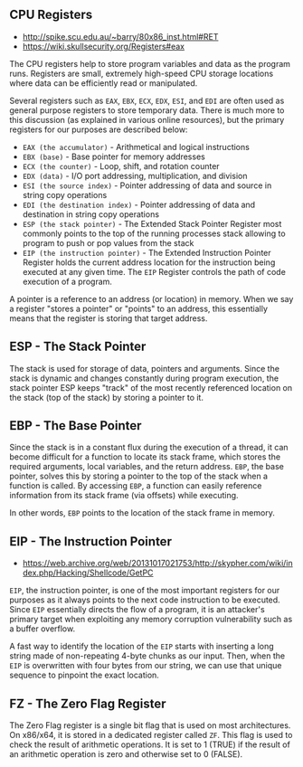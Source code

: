 ## CPU Registers

- http://spike.scu.edu.au/~barry/80x86_inst.html#RET
- https://wiki.skullsecurity.org/Registers#eax

The CPU registers help to store program variables and data as the program runs.
Registers are small, extremely high-speed CPU storage locations where data can be efficiently read or manipulated.

Several registers such as `EAX`, `EBX`, `ECX`, `EDX`, `ESI`, and `EDI` are often used as general purpose registers to store temporary data. There is much more to this discussion (as explained in various online resources), but the primary registers for our purposes are described below:

- `EAX (the accumulator)` - Arithmetical and logical instructions
- `EBX (base)` - Base pointer for memory addresses
- `ECX (the counter)` - Loop, shift, and rotation counter
- `EDX (data)` - I/O port addressing, multiplication, and division
- `ESI (the source index)` - Pointer addressing of data and source in string copy operations
- `EDI (the destination index)` - Pointer addressing of data and destination in string copy operations
- `ESP (the stack pointer)` - The Extended Stack Pointer Register most commonly points to the top of the running processes stack allowing to program to push or pop values from the stack
- `EIP (the instruction pointer)` - The Extended Instruction Pointer Register holds the current address location for the instruction being executed at any given time. The `EIP` Register controls the path of code execution of a program.

A pointer is a reference to an address (or location) in memory. When we say a register "stores a pointer" or "points" to an address, this essentially means that the register is storing that target address.

## ESP - The Stack Pointer

The stack is used for storage of data, pointers and arguments. 
Since the stack is dynamic and changes constantly during program execution, the stack pointer ESP keeps "track" of the most recently referenced location on the stack (top of the stack) by storing a pointer to it.

## EBP - The Base Pointer

Since the stack is in a constant flux during the execution of a thread, it can become difficult for a function to locate its stack frame, which stores the required arguments, local variables, and the return address.
`EBP`, the base pointer, solves this by storing a pointer to the top of the stack when a function is called.
By accessing `EBP`, a function can easily reference information from its stack frame (via offsets) while executing.

In other words, `EBP` points to the location of the stack frame in memory.

## EIP - The Instruction Pointer

- https://web.archive.org/web/20131017021753/http://skypher.com/wiki/index.php/Hacking/Shellcode/GetPC

`EIP`, the instruction pointer, is one of the most important registers for our purposes as it always points to the next code instruction to be executed.
Since `EIP` essentially directs the flow of a program, it is an attacker's primary target when exploiting any memory corruption vulnerability such as a buffer overflow.

A fast way to identify the location of the `EIP` starts with inserting a long string made of non-repeating 4-byte chunks as our input. 
Then, when the `EIP` is overwritten with four bytes from our string, we can use that unique sequence to pinpoint the exact location.

## FZ - The Zero Flag Register

The Zero Flag register is a single bit flag that is used on most architectures.
On x86/x64, it is stored in a dedicated register called `ZF`.
This flag is used to check the result of arithmetic operations. It is set to 1 (TRUE) if the result of an arithmetic operation is zero and otherwise set to 0 (FALSE).

